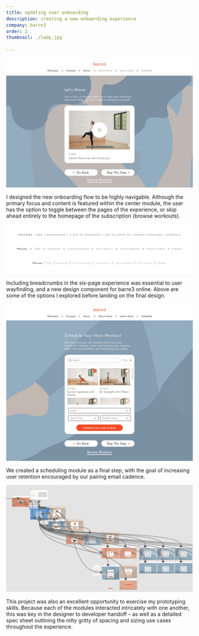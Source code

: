 ```yaml
---
title: updating user onboarding
description: creating a new onboarding experience
company: barre3
order: 2
thumbnail: ./lady.jpg

---
```


![image](./Image7.jpg)

I designed the new onboarding flow to be highly navigable. Although the primary focus and content is featured within the center module, the user has the option to toggle between the pages of the experience, or skip ahead entirely to the homepage of the subscription (browse workouts).

![image](./Image8.jpg)

Including breadcrumbs in the six-page experience was essential to user wayfinding, and a new design component for barre3 online. Above are some of the options I explored before landing on the final design.

![image](./Image9.jpg)

We created a scheduling module as a final step, with the goal of increasing user retention encouraged by our pairing email cadence.

![image](./Image10.jpg)

This project was also an excellent opportunity to exercise my prototyping skills. Because each of the modules interacted intricately with one another, this was key in the designer to developer handoff – as well as a detailed spec sheet outlining the nitty gritty of spacing and sizing use cases throughout the experience.
